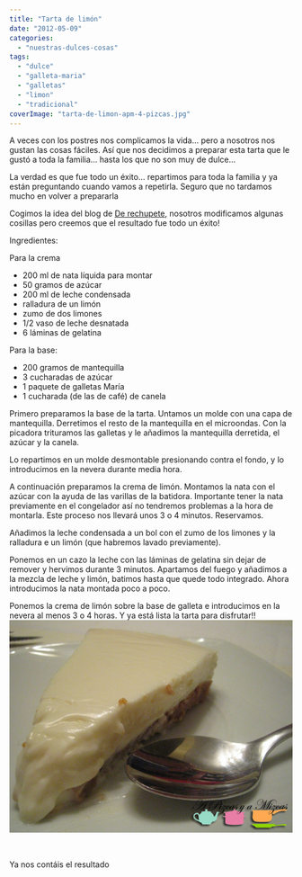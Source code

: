 ```yaml
---
title: "Tarta de limón"
date: "2012-05-09"
categories: 
  - "nuestras-dulces-cosas"
tags: 
  - "dulce"
  - "galleta-maria"
  - "galletas"
  - "limon"
  - "tradicional"
coverImage: "tarta-de-limon-apm-4-pizcas.jpg"
---
```


A veces con los postres nos complicamos la vida... pero a nosotros nos gustan las cosas fáciles. Así que nos decidimos a preparar esta tarta que le gustó a toda la familia... hasta los que no son muy de dulce...

La verdad es que fue todo un éxito... repartimos para toda la familia y ya están preguntando cuando vamos a repetirla. Seguro que no tardamos mucho en volver a prepararla

Cogimos la idea del blog de [De rechupete](http://www.recetasderechupete.com/tarta-de-limon-sin-horno-postre-facil-y-casero/5478/), nosotros modificamos algunas cosillas pero creemos que el resultado fue todo un éxito!

Ingredientes:

Para la crema

- 200 ml de nata líquida para montar
- 50 gramos de azúcar
- 200 ml de leche condensada
- ralladura de un limón
- zumo de dos limones
- 1/2 vaso de leche desnatada
- 6 láminas de gelatina

Para la base:

- 200 gramos de mantequilla
- 3 cucharadas de azúcar
- 1 paquete de galletas María
- 1 cucharada (de las de café) de canela

Primero preparamos la base de la tarta. Untamos un molde con una capa de mantequilla. Derretimos el resto de la mantequilla en el microondas. Con la picadora trituramos las galletas y le añadimos la mantequilla derretida, el azúcar y la canela.

Lo repartimos en un molde desmontable presionando contra el fondo, y lo introducimos en la nevera durante media hora.

A continuación preparamos la crema de limón. Montamos la nata con el azúcar con la ayuda de las varillas de la batidora. Importante tener la nata previamente en el congelador así no tendremos problemas a la hora de montarla. Este proceso nos llevará unos 3 o 4 minutos. Reservamos.

Añadimos la leche condensada a un bol con el zumo de los limones y la ralladura e un limón (que habremos lavado previamente).

Ponemos en un cazo la leche con las láminas de gelatina sin dejar de remover y hervimos durante 3 minutos. Apartamos del fuego y añadimos a la mezcla de leche y limón, batimos hasta que quede todo integrado. Ahora introducimos la nata montada poco a poco.

Ponemos la crema de limón sobre la base de galleta e introducimos en la nevera al menos 3 o 4 horas. Y ya está lista la tarta para disfrutar!!![](images/tarta-de-limon-apm-4-pizcas.jpg "tarta de limon apm (4) (pizcas)")

 

Ya nos contáis el resultado
